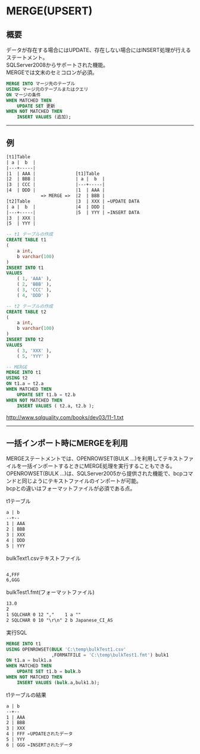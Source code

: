 # MERGE(UPSERT)

## 概要

データが存在する場合にはUPDATE、存在しない場合にはINSERT処理が行えるステートメント。  
SQLServer2008からサポートされた機能。  
MERGEでは文末のセミコロンが必須。  

``` sql
MERGE INTO マージ先のテーブル
USING マージ元のテーブルまたはクエリ
ON マージの条件
WHEN MATCHED THEN
    UPDATE SET 更新
WHEN NOT MATCHED THEN
    INSERT VALUES (追加);
```

---

## 例

``` txt
[t1]Table
| a |  b  |
|---+-----|
|1  | AAA |               [t1]Table
|2  | BBB |               | a |  b  |
|3  | CCC |               |---+-----|
|4  | DDD |               |1  | AAA |
             => MERGE =>  |2  | BBB |
[t2]Table                 |3  | XXX | ←UPDATE DATA
| a |  b  |               |4  | DDD |
|---+-----|               |5  | YYY | ←INSERT DATA
|3  | XXX |
|5  | YYY |
```

``` sql
-- t1 テーブルの作成
CREATE TABLE t1
(
    a int,
    b varchar(100)
)
INSERT INTO t1
VALUES
    ( 1, 'AAA' ),
    ( 2, 'BBB' ),
    ( 3, 'CCC' ),
    ( 4, 'DDD' )

-- t2 テーブルの作成
CREATE TABLE t2
(
    a int,
    b varchar(100)
)
INSERT INTO t2
VALUES
    ( 3, 'XXX' ),
    ( 5, 'YYY' )

-- MERGE
MERGE INTO t1
USING t2
ON t1.a = t2.a
WHEN MATCHED THEN
    UPDATE SET t1.b = t2.b
WHEN NOT MATCHED THEN
    INSERT VALUES ( t2.a, t2.b );
```

<http://www.sqlquality.com/books/dev03/11-1.txt>  

---

## 一括インポート時にMERGEを利用

MERGEステートメントでは、OPENROWSET(BULK …)を利用してテキストファイルを一括インポートするときにMERGE処理を実行することもできる。  
OPENROWSET(BULK …)は、SQLServer2005から提供された機能で、bcpコマンドと同じようにテキストファイルのインポートが可能。  
bcpとの違いはフォーマットファイルが必須である点。  

t1テーブル

``` txt : t1テーブル
a | b
--+--
1 | AAA
2 | BBB
3 | XXX
4 | DDD
5 | YYY
```

bulkText1.csvテキストファイル

``` txt : bulkText1.csvテキストファイル

4,FFF
6,GGG
```

bulkTest1.fmt(フォーマットファイル)  

``` txt : bulkTest1.fmt(フォーマットファイル)
13.0
2
1 SQLCHAR 0 12 ","    1 a ""
2 SQLCHAR 0 10 "\r\n" 2 b Japanese_CI_AS
```

実行SQL

``` sql : 実行SQL
MERGE INTO t1
USING OPENROWSET(BULK 'C:\temp\bulkTest1.csv'
                 ,FORMATFILE = 'C:\temp\bulkTest1.fmt') bulk1
ON t1.a = bulk1.a
WHEN MATCHED THEN
    UPDATE SET t1.b = bulk.b
WHEN NOT MATCHED THEN
    INSERT VALUES (bulk.a,bulk1.b);
```

t1テーブルの結果

``` txt : t1テーブルの結果
a | b
--+--
1 | AAA
2 | BBB
3 | XXX
4 | FFF ←UPDATEされたデータ
5 | YYY
6 | GGG ←INSERTされたデータ
```
